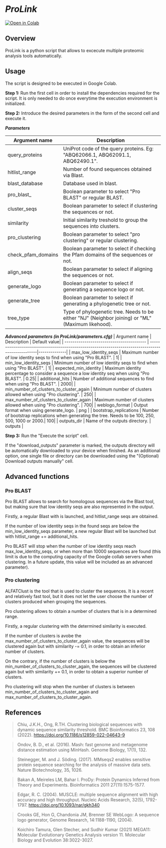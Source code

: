 # ***ProLink*** 

[![Open in Colab](https://colab.research.google.com/assets/colab-badge.svg)](https://colab.research.google.com/drive/1EhX_gO05Fmn_-ikvEkz90rf9S9p0imtp?usp=sharing)

## Overview
ProLink is a python script that allows to excecute multiple proteomic analysis tools automatically.

## Usage
The script is designed to be executed in Google Colab.

**Step 1:** Run the first cell in order to install the dependencies required for the script. It is only needed to do once everytime the execution environment is initialized. 

**Step 2:** Introduce the desired parameters in the form of the second cell and execute it.

***Parameters***

| Argument name                             | Description                                                                                      | 
| ----------------------------------------- | -------------------------------------------------------------------------------------------------|
| query_proteins                            | UniProt code of the query proteins. Eg: "ABQ62066.1, ABQ62091.1, ABQ62490.1".                    |
| hitlist_range                             | Number of found sequences obtained via Blast.                                                    |
| blast_database                            | Database used in blast.                                                                          |
| pro_blast_                                | Boolean parameter to select "Pro BLAST" or regular BLAST.                                        |
| cluster_seqs                              | Boolean parameter to select if clustering the sequences or not.                                  |
| similarity                                | Initial similarity treshold to group the sequences into clusters.                                |
| pro_clustering                            | Boolean parameter to select "pro clustering" or regular clustering.                              |
| check_pfam_domains                        | Boolean parameter to select if checking the Pfam domains of the sequences or not.                |
| align_seqs                                | Boolean parameter to select if aligning the sequences or not.                                    |
| generate_logo                             | Boolean parameter to select if generating a sequence logo or not.                                |
| generate_tree                             | Boolean parameter to select if generating a phylogenetic tree or not.                            |
| tree_type                                 | Type of phylogenetic tree. Needs to be either "NJ" (Neighbor joining) or "ML" (Maximum likehood).|


***Advanced parameters (in ProLink/parameters.cfg)***
| Argument name                             | Description                                                                                        | Default value|
| ----------------------------------------- | ---------------------------------------------------------------------------------------------------|--------------|
| max_low_identity_seqs                     | Maximum number of low identity seqs to find when using "Pro BLAST".                                |             1|
| min_low_identity_seqs                     | Minimum number of low identity seqs to find when using "Pro BLAST".                                |             1|
| expected_min_identity                     | Maximum identity percentage to consider a sequence a low identity seq when using "Pro BLAST".      |          0.25|
| additional_hits                           | Number of additional sequences to find when using "Pro BLAST".                                     |          2000|
| min_number_of_clusters_to_cluster_again   | Minimum number of clusters allowed when using "Pro clustering".                                    |           250|
| max_number_of_clusters_to_cluster_again   | Maximum number of clusters allowed when using "Pro clustering".                                    |           700|
| weblogo_format                            | Output format when using generate_logo.                                                            | png          |
| bootstrap_replications                    | Number of bootstrap replications when generating the tree. Needs to be 100, 250, 500, 1000 or 2000.|           100|
| outputs_dir                               | Name of the outputs directory.                                                                     | outputs      |

**Step 3:** Run the "Execute the script" cell. 

If the "download_outputs" parameter is marked, the outputs directory will be automatically downloaded to your device when finished.
As an additional option, one single file or directory can be downloaded using the "(Optional) Download outputs manually" cell.

## Advanced functions

### Pro BLAST

Pro BLAST allows to search for homologous sequences via the Blast tool, but making sure that low identity seqs are also represented in the output.

Firstly, a regular Blast with is launched, and hitlist_range seqs are obtained. 

If the number of low identity seqs in the found seqs are below the min_low_identity_seqs parameter, a new regular Blast will be launched but with hitlist_range += additional_hits.

Pro BLAST will stop when the number of low identity seqs reach max_low_identity_seqs, or when more than 10000 sequences are found (this limit is due to the computing capacity of the Google collab servers when clustering. In a future update, this value will be included as an advanced parameter).

### Pro clustering

ALFATClust is the tool that is used to cluster the sequences. It is a recent and relatively fast tool, but it does not let the user choose the number of clusters produced when grouping the sequences.

Pro clustering allows to obtain a number of clusters that is in a determined range. 

Firstly, a regular clustering with the determined similarity is executed. 

If the number of clusters is avobe the max_number_of_clusters_to_cluster_again value, the sequences will be clustered again but with similarity -= 0.1, in order to obtain an inferior number of clusters.

On the contrary, if the number of clusters is below the min_number_of_clusters_to_cluster_again, the sequences will be clustered again but with similarity += 0.1, in order to obtain a superior number of clusters.

Pro clustering will stop when the number of clusters is between min_number_of_clusters_to_cluster_again and max_number_of_clusters_to_cluster_again.



## References

  > Chiu, J.K.H., Ong, R.TH. Clustering biological sequences with dynamic sequence similarity threshold. BMC Bioinformatics 23, 108 (2022).     https://doi.org/10.1186/s12859-022-04643-9
  
  > Ondov, B. D., et al. (2016). Mash: fast genome and metagenome distance estimation using MinHash. Genome Biology, 17(1), 132.
  
  > Steinegger, M. and J. Söding. (2017). MMseqs2 enables sensitive protein sequence searching for the analysis of massive data sets. Nature Biotechnology, 35, 1026.
  
  > Bakan A, Meireles LM, Bahar I. ProDy: Protein Dynamics Inferred from Theory and Experiments. Bioinformatics 2011 27(11):1575-1577.
  
  > Edgar, R. C. (2004). MUSCLE: multiple sequence alignment with high accuracy and high throughput. Nucleic Acids Research, 32(5), 1792-1797. https://doi.org/10.1093/nar/gkh340
  
  > Crooks GE, Hon G, Chandonia JM, Brenner SE WebLogo: A sequence logo generator, Genome Research, 14:1188-1190, (2004).
  
  > Koichiro Tamura, Glen Stecher, and Sudhir Kumar (2021) MEGA11: Molecular Evolutionary Genetics Analysis version 11. Molecular Biology and Evolution 38:3022-3027.
